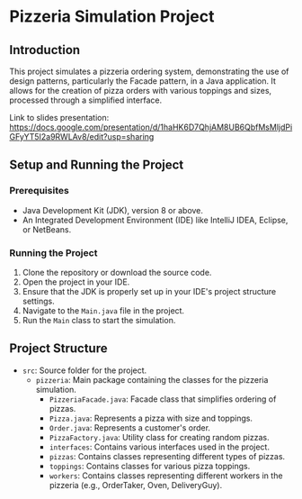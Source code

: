 # Pizzeria Simulation Project

## Introduction
This project simulates a pizzeria ordering system, demonstrating the use of design patterns, particularly the Facade pattern, in a Java application. It allows for the creation of pizza orders with various toppings and sizes, processed through a simplified interface.

Link to slides presentation:
https://docs.google.com/presentation/d/1haHK6D7QhjAM8UB6QbfMsMljdPiGFyYT5I2a9RWLAv8/edit?usp=sharing

## Setup and Running the Project

### Prerequisites
- Java Development Kit (JDK), version 8 or above.
- An Integrated Development Environment (IDE) like IntelliJ IDEA, Eclipse, or NetBeans.

### Running the Project
1. Clone the repository or download the source code.
2. Open the project in your IDE.
3. Ensure that the JDK is properly set up in your IDE's project structure settings.
4. Navigate to the `Main.java` file in the project.
5. Run the `Main` class to start the simulation.

## Project Structure

- `src`: Source folder for the project.
  - `pizzeria`: Main package containing the classes for the pizzeria simulation.
    - `PizzeriaFacade.java`: Facade class that simplifies ordering of pizzas.
    - `Pizza.java`: Represents a pizza with size and toppings.
    - `Order.java`: Represents a customer's order.
    - `PizzaFactory.java`: Utility class for creating random pizzas.
    - `interfaces`: Contains various interfaces used in the project.
    - `pizzas`: Contains classes representing different types of pizzas.
    - `toppings`: Contains classes for various pizza toppings.
    - `workers`: Contains classes representing different workers in the pizzeria (e.g., OrderTaker, Oven, DeliveryGuy).
